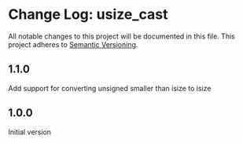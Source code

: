 # Change Log: usize_cast

All notable changes to this project will be documented in this file.
This project adheres to [Semantic Versioning](http://semver.org/).

## 1.1.0

Add support for converting unsigned smaller than isize to isize

## 1.0.0

Initial version
